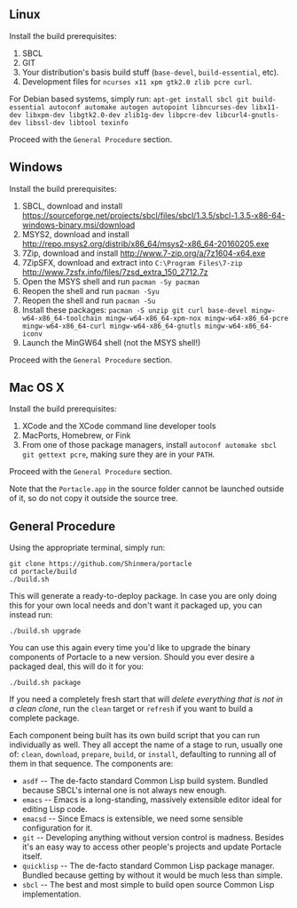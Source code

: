 ## Linux
Install the build prerequisites:

1. SBCL
2. GIT
3. Your distribution's basis build stuff (`base-devel`, `build-essential`, etc).
4. Development files for `ncurses x11 xpm gtk2.0 zlib pcre curl`.

For Debian based systems, simply run: `apt-get install sbcl git build-essential autoconf automake autogen autopoint libncurses-dev libx11-dev libxpm-dev libgtk2.0-dev zlib1g-dev libpcre-dev libcurl4-gnutls-dev libssl-dev libtool texinfo`

Proceed with the `General Procedure` section.

## Windows
Install the build prerequisites:

1. SBCL, download and install <https://sourceforge.net/projects/sbcl/files/sbcl/1.3.5/sbcl-1.3.5-x86-64-windows-binary.msi/download>
2. MSYS2, download and install <http://repo.msys2.org/distrib/x86_64/msys2-x86_64-20160205.exe>
3. 7Zip, download and install <http://www.7-zip.org/a/7z1604-x64.exe>
4. 7ZipSFX, download and extract into `C:\Program Files\7-zip` <http://www.7zsfx.info/files/7zsd_extra_150_2712.7z>
3. Open the MSYS shell and run `pacman -Sy pacman`
4. Reopen the shell and run `pacman -Syu`
5. Reopen the shell and run `pacman -Su`
6. Install these packages: `pacman -S unzip git curl base-devel mingw-w64-x86_64-toolchain mingw-w64-x86_64-xpm-nox mingw-w64-x86_64-pcre mingw-w64-x86_64-curl mingw-w64-x86_64-gnutls mingw-w64-x86_64-iconv`
7. Launch the MinGW64 shell (not the MSYS shell!)

Proceed with the `General Procedure` section.

## Mac OS X
Install the build prerequisites:

1. XCode and the XCode command line developer tools
2. MacPorts, Homebrew, or Fink
3. From one of those package managers, install `autoconf automake sbcl git gettext pcre`, making sure they are in your `PATH`.

Proceed with the `General Procedure` section.

Note that the `Portacle.app` in the source folder cannot be launched outside of it, so do not copy it outside the source tree.

## General Procedure
Using the appropriate terminal, simply run:

    git clone https://github.com/Shinmera/portacle
    cd portacle/build
    ./build.sh
    
This will generate a ready-to-deploy package. In case you are only doing this for your own local needs and don't want it packaged up, you can instead run:

    ./build.sh upgrade

You can use this again every time you'd like to upgrade the binary components of Portacle to a new version. Should you ever desire a packaged deal, this will do it for you:

    ./build.sh package

If you need a completely fresh start that will *delete everything that is not in a clean clone*, run the `clean` target or `refresh` if you want to build a complete package.

Each component being built has its own build script that you can run individually as well. They all accept the name of a stage to run, usually one of: `clean`, `download`, `prepare`, `build`, or `install`, defaulting to running all of them in that sequence. The components are:

* `asdf` -- The de-facto standard Common Lisp build system. Bundled because SBCL's internal one is not always new enough.
* `emacs` -- Emacs is a long-standing, massively extensible editor ideal for editing Lisp code.
* `emacsd` -- Since Emacs is extensible, we need some sensible configuration for it.
* `git` -- Developing anything without version control is madness. Besides it's an easy way to access other people's projects and update Portacle itself.
* `quicklisp` -- The de-facto standard Common Lisp package manager. Bundled because getting by without it would be much less than simple.
* `sbcl` -- The best and most simple to build open source Common Lisp implementation.
